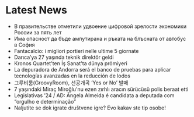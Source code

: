 # Latest News
-  В правительстве отметили удвоение цифровой зрелости экономики России за пять лет
-  Има опасност да бъде ампутирана и ръката на блъсната от автобус в София
-  Fantacalcio: i migliori portieri nelle ultime 5 giornate
-  Darıca’ya 27 yaşında teknik direktör geldi
-  Kronos Quartet'ten İş Sanat'ta dünya prömiyeri
-  La depuradora de Andorra será el banco de pruebas para aplicar tecnologías avanzadas en la reducción de lodos
-  그루비룸(GroovyRoom), 선공개곡 ‘Yes or No’ 발매
-  7 yaşındaki Miraç Miroğlu'nu ezen zırhlı aracın sürücüsü polis beraat etti
-  Legislativas ’24 / AD: Ângela Almeida é candidata a deputada com “orgulho e determinação”
-  Naljutite se dok igrate društvene igre? Evo kakav ste tip osobe!
